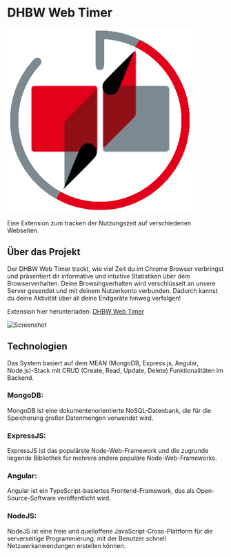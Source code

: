 # DHBW Web Timer

![Logo](https://github.com/NamidM/dhbw-web-timer/blob/main/SOURCE/FRONTEND/dhbw-web-timer-app/src/assets/images/logo.png)

Eine Extension zum tracken der Nutzungszeit auf verschiedenen Webseiten.


## Über das Projekt

Der DHBW Web Timer trackt, wie viel Zeit du im Chrome Browser verbringst und präsentiert dir informative und intuitive Statistiken über dein Browserverhalten. Deine Browsingverhalten wird verschlüsselt an unsere Server gesendet und mit deinem Nutzerkonto verbunden. Dadurch kannst du deine Aktivität über all deine Endgeräte hinweg verfolgen!

Extension hier herunterladen: [DHBW Web Timer](https://chrome.google.com/webstore/detail/dhbw-web-timer/hodkhjecjnmdpcfehkjncedmpleancdd)

![Screenshot](https://user-images.githubusercontent.com/42354023/117805824-b7c66c80-b259-11eb-83b1-8d0ead62c0c3.png)

## Technologien

Das System basiert auf dem MEAN (MongoDB, Express.js, Angular, Node.js)-Stack mit CRUD (Create, Read, Update, Delete) Funktionalitäten im Backend.

### MongoDB:

MongoDB ist eine dokumentenorientierte NoSQL-Datenbank, die für die Speicherung großer Datenmengen verwendet wird.

### ExpressJS:

ExpressJS ist das populärste Node-Web-Framework und die zugrunde liegende Bibliothek für mehrere andere populäre Node-Web-Frameworks.

### Angular:

Angular ist ein TypeScript-basiertes Frontend-Framework, das als Open-Source-Software veröffentlicht wird.

### NodeJS:

NodeJS ist eine freie und quelloffene JavaScript-Cross-Plattform für die serverseitige Programmierung, mit der Benutzer schnell Netzwerkanwendungen erstellen können.

